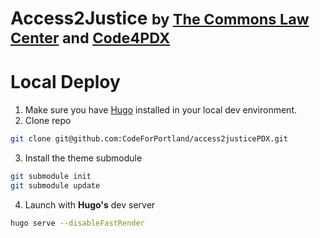 # Access2Justice <small>by [The Commons Law Center](https://thecommonslawcenter.org) and [Code4PDX](https://codeforpdx.herokuapp.com)</small>


# Local Deploy

1. Make sure you have [Hugo](https:gohugo.io) installed in your local dev environment. 
2. Clone repo
```bash
git clone git@github.com:CodeForPortland/access2justicePDX.git
```
3. Install the theme submodule
```bash
git submodule init
git submodule update
```
4. Launch with **Hugo's** dev server
```bash
hugo serve --disableFastRender
```
